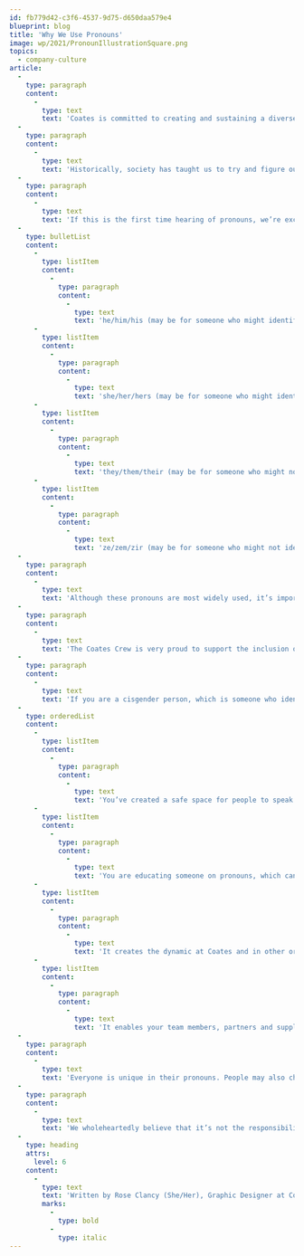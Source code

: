 ```yaml
---
id: fb779d42-c3f6-4537-9d75-d650daa579e4
blueprint: blog
title: 'Why We Use Pronouns'
image: wp/2021/PronounIllustrationSquare.png
topics:
  - company-culture
article:
  -
    type: paragraph
    content:
      -
        type: text
        text: 'Coates is committed to creating and sustaining a diverse and inclusive environment. We want everyone to feel comfortable being themselves and celebrated for who they are. We’ve been focusing on creating a space of neutrality, where no assumptions are being made of anyone in relation to their unique identities.'
  -
    type: paragraph
    content:
      -
        type: text
        text: 'Historically, society has taught us to try and figure out how someone might identify by the way they look, however, some people have a gender identity that doesn’t necessarily correlate to what you might think by the way they express themselves. To avoid making people feel unseen and uncomfortable, we believe you should never assume someone’s pronouns.'
  -
    type: paragraph
    content:
      -
        type: text
        text: 'If this is the first time hearing of pronouns, we’re excited to help educate you on what they are and why they are important. Below are the 4 most common pronoun variations.'
  -
    type: bulletList
    content:
      -
        type: listItem
        content:
          -
            type: paragraph
            content:
              -
                type: text
                text: 'he/him/his (may be for someone who might identify as male)'
      -
        type: listItem
        content:
          -
            type: paragraph
            content:
              -
                type: text
                text: 'she/her/hers (may be for someone who might identify as female)'
      -
        type: listItem
        content:
          -
            type: paragraph
            content:
              -
                type: text
                text: 'they/them/their (may be for someone who might not identify strictly as male or female, these pronouns are considered ‘gender neutral’; also used when referring to multiple people)'
      -
        type: listItem
        content:
          -
            type: paragraph
            content:
              -
                type: text
                text: 'ze/zem/zir (may be for someone who might not identify strictly as male or female, these pronouns are considered ‘gender neutral’)'
  -
    type: paragraph
    content:
      -
        type: text
        text: 'Although these pronouns are most widely used, it’s important to note that some people use a combination of pronouns. For example, someone might identify as she/them or them/ze. In addition, some people don’t identify with any of these pronouns and will create their own or adapt pronouns to fit their needs.'
  -
    type: paragraph
    content:
      -
        type: text
        text: 'The Coates Crew is very proud to support the inclusion of pronouns in our newly introduced email signatures. This may seem simple, but we hope it will have an incredible effect on our wider community.'
  -
    type: paragraph
    content:
      -
        type: text
        text: 'If you are a cisgender person, which is someone who identifies with the sex they were assigned at birth, we’ve identified a few positive effects including your pronouns in your email signature can have:'
  -
    type: orderedList
    content:
      -
        type: listItem
        content:
          -
            type: paragraph
            content:
              -
                type: text
                text: 'You’ve created a safe space for people to speak and act freely.'
      -
        type: listItem
        content:
          -
            type: paragraph
            content:
              -
                type: text
                text: 'You are educating someone on pronouns, which can have a ripple effect in their own lives and those around them.'
      -
        type: listItem
        content:
          -
            type: paragraph
            content:
              -
                type: text
                text: 'It creates the dynamic at Coates and in other organizations that pronoun identification is not only reserved for people who are transgender, genderqueer, or non-binary.'
      -
        type: listItem
        content:
          -
            type: paragraph
            content:
              -
                type: text
                text: 'It enables your team members, partners and suppliers to identify each other by referencing them in correspondence with their correct pronouns.'
  -
    type: paragraph
    content:
      -
        type: text
        text: 'Everyone is unique in their pronouns. People may also choose to change their pronouns throughout their lives. That is why it is so important to pay attention to our email signature pronouns, because they might not stay the same. If someone choses to not include their pronouns on their email signature, it is not appropriate to ask them directly. Instead, offer up your pronouns to signal to them that you’ve created a safe space for them to share theirs when they feel comfortable.'
  -
    type: paragraph
    content:
      -
        type: text
        text: 'We wholeheartedly believe that it’s not the responsibility of queer people to create a safe space alone. It is the responsibility of everyone to create an environment in which individuals are welcomed, encouraged and, given the opportunity to be their best and most honest selves.'
  -
    type: heading
    attrs:
      level: 6
    content:
      -
        type: text
        text: 'Written by Rose Clancy (She/Her), Graphic Designer at Coates Group in Chicago'
        marks:
          -
            type: bold
          -
            type: italic
---
```

